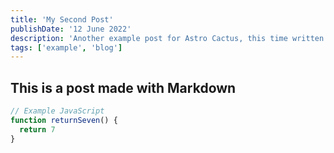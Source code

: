```yaml
---
title: 'My Second Post'
publishDate: '12 June 2022'
description: 'Another example post for Astro Cactus, this time written in a plain markdown file'
tags: ['example', 'blog']
---
```


## This is a post made with Markdown

```js
// Example JavaScript
function returnSeven() {
  return 7
}
```

